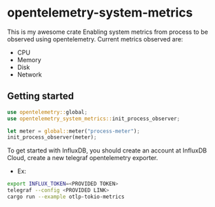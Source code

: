 # opentelemetry-system-metrics

This is my awesome crate Enabling system metrics from process to be observed using opentelemetry.
Current metrics observed are:

- CPU
- Memory
- Disk
- Network

## Getting started

```rust
use opentelemetry::global;
use opentelemetry_system_metrics::init_process_observer;

let meter = global::meter("process-meter");
init_process_observer(meter);
```

To get started with InfluxDB, you should create an account at InfluxDB Cloud, create a new telegraf opentelemetry exporter.

- Ex:

```bash
export INFLUX_TOKEN=<PROVIDED TOKEN>
telegraf --config <PROVIDED LINK>
cargo run --example otlp-tokio-metrics
```
